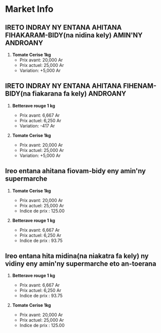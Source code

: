 # Market Info

## IRETO INDRAY NY ENTANA AHITANA FIHAKARAM-BIDY(na nidina kely) AMIN'NY ANDROANY

1. **Tomate Cerise 1kg**
   - Prix avant: 20,000 Ar
   - Prix actuel: 25,000 Ar
   - Variation: +5,000 Ar

## IRETO INDRAY NY ENTANA AHITANA FIHENAM-BIDY(na fiakarana fa kely) ANDROANY

1. **Betterave rouge 1 kg**
   - Prix avant: 6,667 Ar
   - Prix actuel: 6,250 Ar
   - Variation: -417 Ar

2. **Tomate Cerise 1kg**
   - Prix avant: 20,000 Ar
   - Prix actuel: 25,000 Ar
   - Variation: +5,000 Ar

## Ireo entana ahitana fiovam-bidy eny amin'ny supermarche

1. **Tomate Cerise 1kg**
   - Prix avant: 20,000 Ar
   - Prix actuel: 25,000 Ar
   - Indice de prix : 125.00

2. **Betterave rouge 1 kg**
   - Prix avant: 6,667 Ar
   - Prix actuel: 6,250 Ar
   - Indice de prix : 93.75

## Ireo entana hita midina(na niakatra fa kely) ny vidiny eny amin'ny supermarche eto an-toerana

1. **Betterave rouge 1 kg**
   - Prix avant: 6,667 Ar
   - Prix actuel: 6,250 Ar
   - Indice de prix : 93.75

2. **Tomate Cerise 1kg**
   - Prix avant: 20,000 Ar
   - Prix actuel: 25,000 Ar
   - Indice de prix : 125.00

